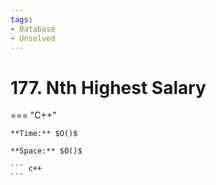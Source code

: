```yaml
---
tags:
- Database
- Unsolved
---
```



# 177. Nth Highest Salary

=== "C++"

    **Time:** $O()$

    **Space:** $O()$

    ``` c++
    ```
